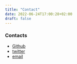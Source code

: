 ```yaml
---
title: "Contact"
date: 2022-06-24T17:00:28+02:00
draft: false
---
```


### Contacts
- <i class="fab fa-github"></i> [Github](https://github.com/pablosproject)
- <i class="fab fa-twitter"></i> [twitter]()
- <i class="fa fa-envelope"></i> [email]()
<!-- - <i class="fab fa-twitter"> twitter 
- <i class="fab fa-envelope"> email -->

